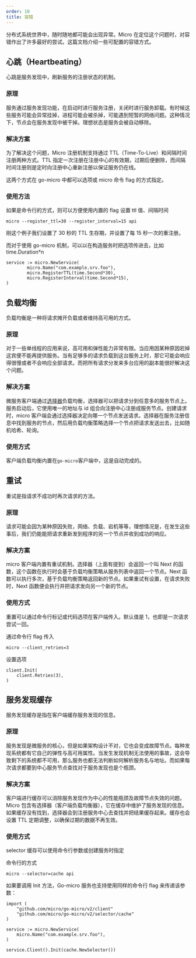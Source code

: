 ```yaml
---
order: 10
title: 容错
---
```


分布式系统世界中，随时随地都可能会出现异常。Micro 在定位这个问题时，对容错作出了许多最好的尝试。这篇文档介绍一些可配置的容错方式。

## 心跳（Heartbeating）

心跳是服务发现中，刷新服务的注册状态的机制。

### 原理

服务通过服务发现功能，在启动时进行服务注册，关闭时进行服务卸载。有时候这些服务可能会异常挂掉，进程可能会被杀掉，可能遇到短暂的网络问题。这种情况下，节点会在服务发现中被干掉。理想状态是服务会被自动移除。

### 解决方案

为了解决这个问题，Micro 注册机制支持通过 TTL（Time-To-Live）和间隔时间注册两种方式。TTL 指定一次注册在注册中心的有效期，过期后便删除，而间隔时间注册则是定时向注册中心重新注册以保证服务仍在线。

这两个方式在 go-micro 中都可以选项或 micro 命令 flag 的方式指定。

### 使用方法

如果是命令行的方式，则可以方便使用内置的 flag 设置 ttl 值、间隔时间

```
micro --register_ttl=30 --register_interval=15 api
```

刚这个例子我们设置了 30 秒的 TTL 生存期，并设置了每 15 秒一次的重注册。

而对于使用 go-micro 机制，可以以在构造服务时把选项传进去，比如 time.Duration\*n

```
service := micro.NewService(
        micro.Name("com.example.srv.foo"),
        micro.RegisterTTL(time.Second*30),
        micro.RegisterInterval(time.Second*15),
)
```

## 负载均衡

负载均衡是一种将请求摊开负载或者维持高可用的方式。

### 原理

对于一些单线程的应用来说，高可用和弹性能力非常有限。当应用因某种原因宕掉这宾便不能再提供服务。当有足够多的请求负载到这台服务上时，那它可能会响应得很慢或者不会响应全部请求。而把所有请求分发来多台应用的副本能很好解决这个问题。

### 解决方案

微服务客户端通过[选择器](https://pkg.go.dev/github.com/micro/go-micro/v2/selector#Selector)负载均衡，选择器可以把请求分到任意多的服务节点上。服务启动后，它使用唯一的地址与 id 组合向注册中心注册成服务节点。创建请求时，micro 客户端会通过选择器决定向哪一个节点发送请求。选择器在服务注册信息中找到服务的节点，然后用负载均衡策略选择一个节点把请求发送出去，比如随机哈希、轮询。

### 使用方式

客户端负载均衡内置在`go-micro`客户端中，这是自动完成的。

## 重试

重试是指请求不成功时再次请求的方法。

### 原理

请求可能会因为某种原因失败，网络、负载、宕机等等，理想情况是，在发生这些事后，我们仍能能把请求重新发到程序的另一个节点并收到成功的响应。

### 解决方案

micro 客户端内置有重试机制。选择器（上面有提到）会返回一个叫 Next 的函数，这个函数在执行时会基于负载均衡策略从服务列表中返回一个节点。Next 函数可以执行多次，基于负载均衡策略返回新的节点。如果重试有设置，在请求失败时，Next 函数便会执行并把请求发向另一个新的节点。

### 使用方式

重置可以通过命令行标记或代码选项在客户端传入。默认值是 1，也即是一次请求尝试一回。

通过命令行 flag 传入

```
micro --client_retries=3
```

设置选项

```
client.Init(
	client.Retries(3),
)
```

## 服务发现缓存

服务发现缓存是指在客户端缓存服务发现的信息。

### 原理

服务发现是微服务的核心，但是如果架构设计不对，它也会变成故障节点。每种发现系统都有它自己的弹性与高可用属性。当发生发现机制无法使用的事故，这会导致剩下的系统都不可用，那么服务也都无法判断如何解析服务名与地址。而如果每次请求都要到中心服务节点查找对于服务发现也是个瓶颈。

### 解决方案

客户端进行缓存可以消除服务发现作为中心的性能瓶颈及故障节点失效的问题。Micro 包含有选择器（客户端负载均衡器），它在缓存中维护了服务发现的信息。如果缓存没有找到，选择器会到注册服务中心去查找并把结果缓存起来。缓存也会设置 TTL 定期调整，以确保过期的数据不再生效。

### 使用方式

selector 缓存可以使用命令行参数或创建服务时指定

命令行的方式

```
micro --selector=cache api
```

如果要调用 Init 方法，Go-micro 服务也支持使用同样的命令行 flag 来传递该参数：

```
import (
	"github.com/micro/go-micro/v2/client"
	"github.com/micro/go-micro/v2/selector/cache"
)

service := micro.NewService(
	micro.Name("com.example.srv.foo"),
)

service.Client().Init(cache.NewSelector())
```
